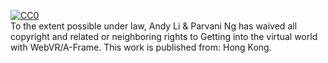 <p xmlns:dct="http://purl.org/dc/terms/" xmlns:vcard="http://www.w3.org/2001/vcard-rdf/3.0#">
  <a rel="license"
     href="http://creativecommons.org/publicdomain/zero/1.0/">
    <img src="http://i.creativecommons.org/p/zero/1.0/88x31.png" style="border-style: none;" alt="CC0" />
  </a>
  <br />
  To the extent possible under law,
  <span resource="[_:publisher]" rel="dct:publisher">
    <span property="dct:title">Andy Li & Parvani Ng</span></span>
  has waived all copyright and related or neighboring rights to
  <span property="dct:title">Getting into the virtual world with WebVR/A-Frame</span>.
This work is published from:
<span property="vcard:Country" datatype="dct:ISO3166"
      content="HK" about="[_:publisher]">
  Hong Kong</span>.
</p>
